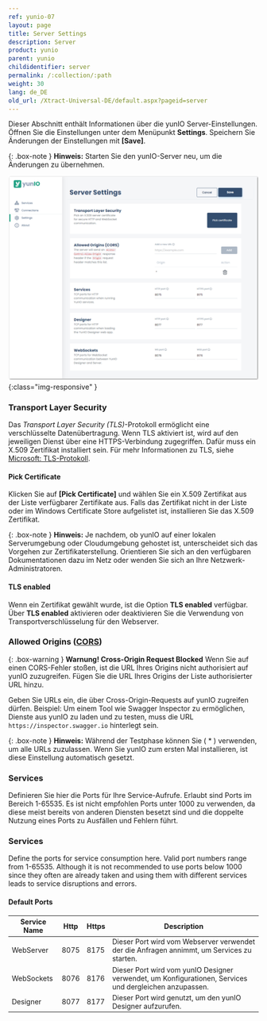 ```yaml
---
ref: yunio-07
layout: page
title: Server Settings
description: Server
product: yunio
parent: yunio
childidentifier: server
permalink: /:collection/:path
weight: 30
lang: de_DE
old_url: /Xtract-Universal-DE/default.aspx?pageid=server
---
```


Dieser Abschnitt enthält Informationen über die yunIO Server-Einstellungen.
Öffnen Sie die Einstellungen unter dem Menüpunkt **Settings**. 
Speichern Sie Änderungen der Einstellungen mit **[Save]**.

{: .box-note }
**Hinweis:** Starten Sie den yunIO-Server neu, um die Änderungen zu übernehmen.

![Server-Settings](/img/content/yunio/Server-settings.png){:class="img-responsive" }

### Transport Layer Security

Das *Transport Layer Security (TLS)*-Protokoll ermöglicht eine verschlüsselte Datenübertragung.
Wenn TLS aktiviert ist, wird auf den jeweiligen Dienst über eine HTTPS-Verbindung zugegriffen.
Dafür muss ein X.509 Zertifikat installiert sein.
Für mehr Informationen zu TLS, siehe [Microsoft: TLS-Protokoll](https://docs.microsoft.com/de-de/windows/win32/secauthn/transport-layer-security-protocol).

#### Pick Certificate
Klicken Sie auf **[Pick Certificate]** und wählen Sie ein X.509 Zertifikat aus der Liste verfügbarer Zertifikate aus.
Falls das Zertifikat nicht in der Liste oder im Windows Certificate Store aufgelistet ist, installieren Sie das X.509 Zertifikat.

{: .box-note }
**Hinweis:** Je nachdem, ob yunIO auf einer lokalen Serverumgebung oder Cloudumgebung gehostet ist, unterscheidet sich das Vorgehen zur Zertifikaterstellung.
Orientieren Sie sich an den verfügbaren Dokumentationen dazu im Netz oder wenden Sie sich an Ihre Netzwerk-Administratoren.

#### TLS enabled
Wenn ein Zertifikat gewählt wurde, ist die Option **TLS enabled** verfügbar.
Über **TLS enabled** aktivieren oder deaktivieren Sie die Verwendung von Transportverschlüsselung für den Webserver.

### Allowed Origins ([CORS](https://developer.mozilla.org/de/docs/Web/HTTP/CORS))

{: .box-warning }
**Warnung! Cross-Origin Request Blocked** Wenn Sie auf einen CORS-Fehler stoßen, ist die URL Ihres Origins nicht authorisiert auf yunIO zuzugreifen.
Fügen Sie die URL Ihres Origins der Liste authorisierter URL hinzu.

Geben Sie URLs ein, die über Cross-Origin-Requests auf yunIO zugreifen dürfen.
Beispiel: Um einem Tool wie Swagger Inspector zu ermöglichen, Dienste aus yunIO zu laden und zu testen, muss die URL `https://inspector.swagger.io` hinterlegt sein.

{: .box-note }
**Hinweis:** Während der Testphase können Sie ( * ) verwenden, um alle URLs zuzulassen.
Wenn Sie yunIO zum ersten Mal installieren, ist diese Einstellung automatisch gesetzt.

### Services

Definieren Sie hier die Ports für Ihre Service-Aufrufe. Erlaubt sind Ports im Bereich 1-65535. Es ist nicht empfohlen Ports unter 1000 zu verwenden, da diese meist bereits von anderen Diensten besetzt sind und die doppelte Nutzung eines Ports zu Ausfällen und Fehlern führt.

### Services

Define the ports for service consumption here. Valid port numbers range from 1-65535. Although it is not recommended to use ports below 1000 since they often are already taken and using them with different services leads to service disruptions and errors.

#### Default Ports

|Service Name|Http|Https|Description|
|---|---|---|---|
|WebServer|8075|8175|Dieser Port wird vom Webserver verwendet der die Anfragen annimmt, um Services zu starten.|
|WebSockets|8076|8176|Dieser Port wird vom yunIO Designer verwendet, um Konfigurationen, Services und dergleichen anzupassen.|
|Designer|8077|8177|Dieser Port wird genutzt, um den yunIO Designer aufzurufen.|
